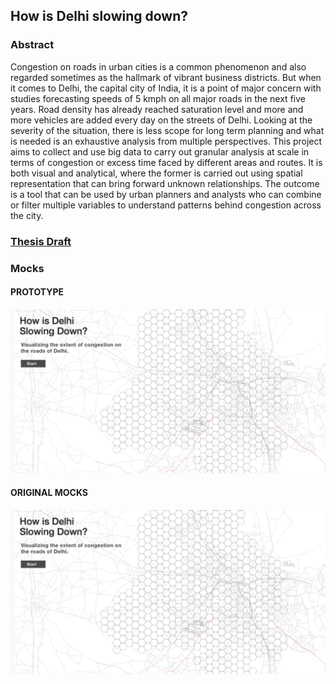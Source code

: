 ## How is Delhi slowing down?

### Abstract
Congestion on roads in urban cities is a common phenomenon and also regarded sometimes as the hallmark of vibrant business districts. But when it comes to Delhi, the capital city of India, it is a point of major concern with studies forecasting speeds of 5 kmph on all major roads in the next five years. Road density has already reached saturation level and more and more vehicles are added every day on the streets of Delhi. Looking at the severity of the situation, there is less scope for long term planning and what is needed is an exhaustive analysis from multiple perspectives. This project aims to collect and use big data to carry out granular analysis at scale in terms of congestion or excess time faced by different areas and routes. It is both visual and analytical, where the former is carried out using spatial representation that can bring forward unknown relationships. The outcome is a tool that can be used by urban planners and analysts who can combine or filter multiple variables to understand patterns behind congestion across the city.

### [Thesis Draft](https://docs.google.com/document/d/13JJJJHjDaktTiu8F4YQbtXkYz0Dk4p7SwXnuPv4q9Qs/edit)



### Mocks

#### PROTOTYPE
[![IMAGE](https://raw.githubusercontent.com/agaase/msdv-thesis/master/visualization/mocks4/0.png)](https://github.com/agaase/msdv-thesis/tree/master/visualization/mocks4)

#### ORIGINAL MOCKS
[![IMAGE](https://raw.githubusercontent.com/agaase/msdv-thesis/master/visualization/mocks4/0.png)](https://marvelapp.com/87dc11j)


